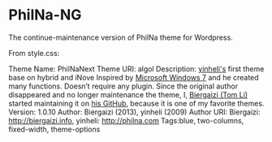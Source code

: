 PhilNa-NG
=========

The continue-maintenance version of PhilNa theme for Wordpress.

From style.css:

Theme Name: PhilNaNext
Theme URI: algol
Description: <a href="http://philna.com">yinheli's</a> first theme base on hybrid and iNove Inspired by <a href="http://www.microsoft.com/windows/windows-7/default.aspx">Microsoft Windows 7</a> and he created many functions. Doesn’t require any plugin. Since the original author disappeared and no longer maintenance the theme, I, <a href="http://biergaizi.info">Biergaizi (Tom Li)</a> started maintaining it on <a href="https://github.com/biergaizi/PhilNa-NG">his GitHub</a>, because it is one of my favorite themes.
Version: 1.0.10
Author: Biergaizi (2013), yinheli (2009)
Author URI: Biergaizi: http://biergaizi.info, yinheli: http://philna.com
Tags:blue, two-columns, fixed-width, theme-options

